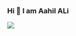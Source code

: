 ### Hi 👋 I am Aahil ALi
<img src="https://github.com/ashutosh1919/ashutosh1919/blob/master/linkedin_banner.png" />


<!--
**AahilAliCodes/AahilAliCodes** is a ✨ _special_ ✨ repository because its `README.md` (this file) appears on your GitHub profile.

Here are some ideas to get you started:

- 🔭 I’m currently working on ...
- 🌱 I’m currently learning ...
- 👯 I’m looking to collaborate on ...
- 🤔 I’m looking for help with ...
- 💬 Ask me about ...
- 📫 How to reach me: ...
- 😄 Pronouns: ...
- ⚡ Fun fact: ...
-->
